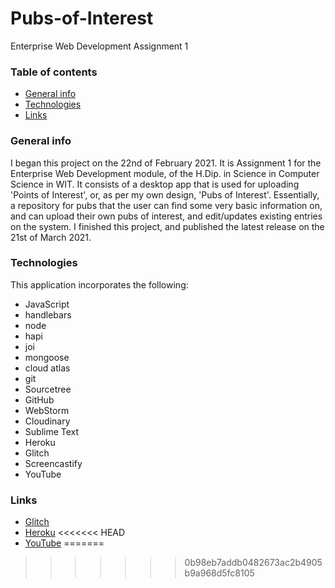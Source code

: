 # Pubs-of-Interest
Enterprise Web Development Assignment 1

### Table of contents
* [General info](#general-info)
* [Technologies](#technologies)
* [Links](#links)

### General info
I began this project on the 22nd of February 2021. It is Assignment 1 for the Enterprise Web Development module, of the H.Dip. in Science in Computer Science in WIT.
It consists of a desktop app that is used for uploading 'Points of Interest', or, as per my own design, 'Pubs of Interest'. Essentially, a repository for pubs that the user can find some very basic information on, and can upload their own pubs of interest, and edit/updates existing entries on the system.
I finished this project, and published the latest release on the 21st of March 2021.
	
### Technologies
This application incorporates the following:
* JavaScript
* handlebars
* node
* hapi
* joi
* mongoose
* cloud atlas
* git
* Sourcetree
* GitHub
* WebStorm
* Cloudinary
* Sublime Text
* Heroku
* Glitch
* Screencastify
* YouTube

	
### Links
* [Glitch](https://aiteanna-speisiula.glitch.me/)
* [Heroku](https://aiteanna-speisiula.herokuapp.com/)
<<<<<<< HEAD
* [YouTube](https://www.youtube.com/watch?v=WgkLDYHRNuY)
=======
>>>>>>> 0b98eb7addb0482673ac2b4905b9a968d5fc8105
